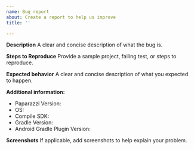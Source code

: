 ```yaml
---
name: Bug report
about: Create a report to help us improve
title: ''

---
```


**Description**
A clear and concise description of what the bug is.

**Steps to Reproduce**
Provide a sample project, failing test, or steps to reproduce.

**Expected behavior**
A clear and concise description of what you expected to happen.

**Additional information:**
- Paparazzi Version:
- OS:
- Compile SDK:
- Gradle Version:
- Android Gradle Plugin Version:

**Screenshots**
If applicable, add screenshots to help explain your problem.
